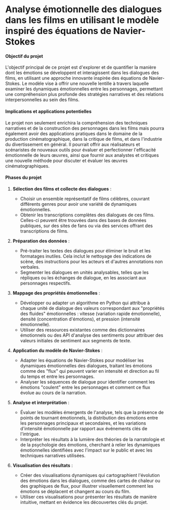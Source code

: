 # Analyse émotionnelle des dialogues dans les films en utilisant le modèle inspiré des équations de Navier-Stokes

#### Objectif du projet
L'objectif principal de ce projet est d'explorer et de quantifier la manière dont les émotions se développent et interagissent dans les dialogues des films, en utilisant une approche innovante inspirée des équations de Navier-Stokes. Le modèle vise à offrir une nouvelle lentille à travers laquelle examiner les dynamiques émotionnelles entre les personnages, permettant une compréhension plus profonde des stratégies narratives et des relations interpersonnelles au sein des films.

#### Implications et applications potentielles
Le projet non seulement enrichira la compréhension des techniques narratives et de la construction des personnages dans les films mais pourra également avoir des applications pratiques dans le domaine de la production cinématographique, dans la critique de films, et dans l'industrie du divertissement en général. Il pourrait offrir aux réalisateurs et scénaristes de nouveaux outils pour évaluer et perfectionner l'efficacité émotionnelle de leurs œuvres, ainsi que fournir aux analystes et critiques une nouvelle méthode pour discuter et évaluer les œuvres cinématographiques.

#### Phases du projet

1. **Sélection des films et collecte des dialogues** :
   - Choisir un ensemble représentatif de films célèbres, couvrant différents genres pour avoir une variété de dynamiques émotionnelles.
   - Obtenir les transcriptions complètes des dialogues de ces films. Celles-ci peuvent être trouvées dans des bases de données publiques, sur des sites de fans ou via des services offrant des transcriptions de films.

2. **Préparation des données** :
   - Pré-traiter les textes des dialogues pour éliminer le bruit et les formatages inutiles. Cela inclut le nettoyage des indications de scène, des instructions pour les acteurs et d'autres annotations non verbales.
   - Segmenter les dialogues en unités analysables, telles que les répliques ou les échanges de dialogue, en les associant aux personnages respectifs.

3. **Mappage des propriétés émotionnelles** :
   - Développer ou adapter un algorithme en Python qui attribue à chaque unité de dialogue des valeurs correspondant aux "propriétés des fluides" émotionnelles : vitesse (variation rapide émotionnelle), densité (concentration d'émotions), et pression (intensité émotionnelle).
   - Utiliser des ressources existantes comme des dictionnaires émotionnels ou des API d'analyse des sentiments pour attribuer des valeurs initiales de sentiment aux segments de texte.

4. **Application du modèle de Navier-Stokes** :
   - Adapter les équations de Navier-Stokes pour modéliser les dynamiques émotionnelles des dialogues, traitant les émotions comme des "flux" qui peuvent varier en intensité et direction au fil du temps et entre les personnages.
   - Analyser les séquences de dialogue pour identifier comment les émotions "coulent" entre les personnages et comment ce flux évolue au cours de la narration.

5. **Analyse et interprétation** :
   - Évaluer les modèles émergents de l'analyse, tels que la présence de points de tournant émotionnels, la distribution des émotions entre les personnages principaux et secondaires, et les variations d'intensité émotionnelle par rapport aux événements clés de l'intrigue.
   - Interpréter les résultats à la lumière des théories de la narratologie et de la psychologie des émotions, cherchant à relier les dynamiques émotionnelles identifiées avec l'impact sur le public et avec les techniques narratives utilisées.

6. **Visualisation des résultats** :
   - Créer des visualisations dynamiques qui cartographient l'évolution des émotions dans les dialogues, comme des cartes de chaleur ou des graphiques de flux, pour illustrer visuellement comment les émotions se déplacent et changent au cours du film.
   - Utiliser ces visualisations pour présenter les résultats de manière intuitive, mettant en évidence les découvertes clés du projet.

